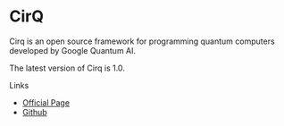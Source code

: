 # CirQ

Cirq is an open source framework for programming quantum computers developed by Google Quantum AI.

The latest version of Cirq is 1.0.

Links

* [Official Page](https://quantumai.google/cirq)
* [Github](https://github.com/quantumlib/cirq)

